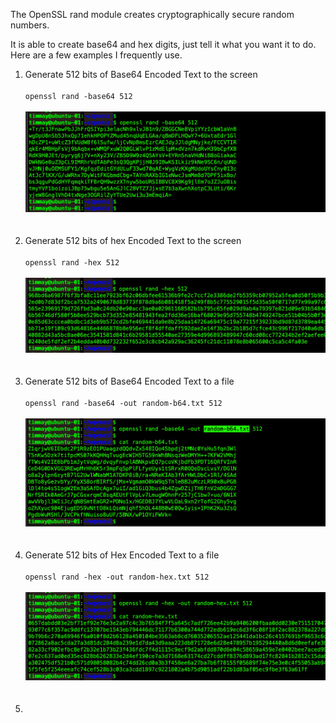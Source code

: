 
The OpenSSL rand module creates cryptographically secure random numbers. 

It is able to create base64 and hex digits, just tell it what you want it to do. Here are a few examples I frequently use. 


<ol>
<li>Generate 512 bits of Base64 Encoded Text to the screen</li>
<br>
<code>openssl rand -base64 512</code>
<br><br>
<img src="/images/01-01-openssl-rand-base64-512-WEB.png" alt="" width=600>
<br><br><br>


<li>Generate 512 bits of hex Encoded Text to the screen</li>
<br>
<code>openssl rand -hex 512</code>
<br><br>
<img src="/images/01-02-openssl-rand-hex-512-WEB.png" alt="" width=600>
<br><br><br>


<li>Generate 512 bits of Base64 Encoded Text to a file</li>
<br>
<code>openssl rand -base64 -out random-b64.txt 512</code>
<br><br>
<img src="/images/01-03-openssl-rand-base64-out-512-WEB.png" alt="" width=600>
<br><br><br>


<li>Generate 512 bits of Hex Encoded Text to a file</li>
<br>
<code>openssl rand -hex -out random-hex.txt 512</code>
<br><br>
<img src="/images/01-04-openssl-rand-hex-out-512-WEB.png" alt="" width=600>
<br><br><br>



<li></li>
<br>
<code></code>
<br><br>
<img src="/images/" alt="" width=600>
<br><br><br>



</ol>